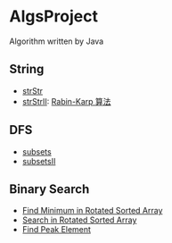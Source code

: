 # AlgsProject
Algorithm written by Java

## String
- [strStr](http://www.lintcode.com/problem/strstr)
- [strStrII](http://www.lintcode.com/problem/strstrII): [Rabin-Karp 算法](https://github.com/Kexin-Li/AlgsProject/blob/master/src/org/likexin/string/Rabin-Karp%E7%AE%97%E6%B3%95.md)

## DFS
- [subsets](http://www.lintcode.com/en/problem/subsets)
- [subsetsII](http://www.lintcode.com/en/problem/subsets-ii)

## Binary Search
- [Find Minimum in Rotated Sorted Array](http://www.lintcode.com/en/problem/find-minimum-in-rotated-sorted-array/)
- [Search in Rotated Sorted Array](http://www.lintcode.com/en/problem/search-in-rotated-sorted-array/)
- [Find Peak Element](http://www.lintcode.com/en/problem/find-peak-element/)
